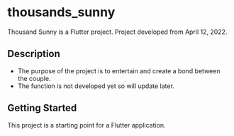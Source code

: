 # thousands_sunny

Thousand Sunny is a Flutter project.
Project developed from April 12, 2022.

## Description

- The purpose of the project is to entertain and create a bond between the couple.
- The function is not developed yet so will update later.

## Getting Started

This project is a starting point for a Flutter application.
